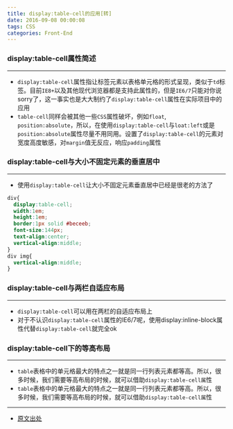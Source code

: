 ```yaml
---
title: display:table-cell的应用[转]
date: 2016-09-08 00:00:08
tags: CSS
categories: Front-End
---
```


### display:table-cell属性简述
---

- `display:table-cell`属性指让标签元素以表格单元格的形式呈现，类似于`td`标签。目前`IE8+`以及其他现代浏览器都是支持此属性的，但是`IE6/7`只能对你说sorry了，这一事实也是大大制约了`display:table-cell`属性在实际项目中的应用
- `table-cell`同样会被其他一些`CSS`属性破坏，例如`float`, `position:absolute`，所以，在使用`display:table-cell`与`loat:left`或是`position:absolute`属性尽量不用同用。设置了`display:table-cell`的元素对宽度高度敏感，对`margin`值无反应，响应`padding`属性

<!--more-->
### display:table-cell与大小不固定元素的垂直居中
---

- 使用`display:table-cell`让大小不固定元素垂直居中已经是很老的方法了

```css
div{
  display:table-cell; 
  width:1em;
  height:1em;
  border:1px solid #beceeb; 
  font-size:144px; 
  text-align:center; 
  vertical-align:middle;
} 
div img{
  vertical-align:middle;
}
```


### display:table-cell与两栏自适应布局
---

- `display:table-cell`可以用在两栏的自适应布局上
- 对于不认识`display:table-cell`属性的IE6/7呢，使用display:inline-block属性代替`display:table-cell`就完全ok


### display:table-cell下的等高布局
---

- `table`表格中的单元格最大的特点之一就是同一行列表元素都等高。所以，很多时候，我们需要等高布局的时候，就可以借助`display:table-cell属`性
- `table`表格中的单元格最大的特点之一就是同一行列表元素都等高。所以，很多时候，我们需要等高布局的时候，就可以借助`display:table-cell属`性

---
- [ 原文出处](http://www.zhangxinxu.com/wordpress/2010/10/%E6%88%91%E6%89%80%E7%9F%A5%E9%81%93%E7%9A%84%E5%87%A0%E7%A7%8Ddisplaytable-cell%E7%9A%84%E5%BA%94%E7%94%A8/)
